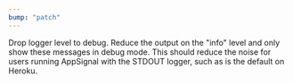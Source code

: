```yaml
---
bump: "patch"
---
```


Drop logger level to debug. Reduce the output on the "info" level and only show
these messages in debug mode. This should reduce the noise for users running
AppSignal with the STDOUT logger, such as is the default on Heroku.
